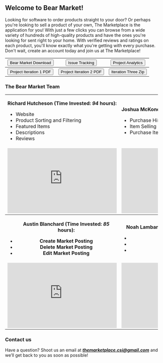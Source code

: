 ## Welcome to Bear Market!

Looking for software to order products straight to your door? Or perhaps you're looking to sell a product of your own, The Marketplace is the application for you! With just a few clicks you can browse from a wide variety of hundreds of high-quality products and have the ones you're looking for sent right to your home. With verified reviews and ratings on each product, you'll know exactly what you're getting with every purchase. Don't wait, create an account today and join us at The Marketplace!

<!-- <button name="button" onclick="https://richard-hutch.github.io/Marketplace-System/test_photo.jpg"> **The Marketplace Download**</button> 
<form method="get" action="https://richard-hutch.github.io/Marketplace-System/test_photo.jpg">
   <button type="submit">The Marketplace Download</button>
</form> -->
<!--[Issue Tracking Ticket Page](https://github.com/Richard-Hutch/Marketplace-System/issues)-->

<div align = "center">
   <table style = "width:100%">
      <tr>
         <th><a href="https://richard-hutch.github.io/BearMarket/test_photo.jpg" download="test_photo"> <button type="button">Bear Market Download</button> </a>
         </th>
         <th><a href="https://github.com/Richard-Hutch/BearMarket/issues" download="issue page"> <button type="button">Issue Tracking</button> </a>
         </th>
         <th><a href="https://github.com/Richard-Hutch/BearMarket/pulse" download="analytics page"> <button type="button">Project Analytics</button> </a>
         </th>
      </tr>
      <tr>
         <th><a href="https://richard-hutch.github.io/BearMarket/Iteration One.pdf" download="Iteration One PDF"> <button type="button">Project Iteration 1 PDF</button> </a>
         </th>
         <th><a href="https://richard-hutch.github.io/BearMarket/Iteration Two.pdf" download="Iteration Two PDF"> <button type="button">Project Iteration 2 PDF</button> </a>
         </th>
         <th><a href="https://drive.google.com/file/d/1X6lVq-OyjBN9peN84v4ZPB9DUeGBRUj5/view?usp=sharing" download="Iteration Three Zip"> <button type="button">Iteration Three Zip</button> </a>
         </th>
      </tr>
   </table>
</div>

### The Bear Market Team

<table>
   <tr>
      <td>
         <p><b>Richard Hutcheson (Time Invested: <i>94</i> hours):</b></p>
         <ul>
          <li>Website</li>
          <li>Product Sorting and Filtering</li>
          <li>Featured Items</li>
          <li>Descriptions</li>
          <li>Reviews</li>
         </ul>
      </td>
      <td>
         <p><b>Joshua McKone (Time Invested: <i>85</i> hours):</b></p>
         <ul>
            <li>Purchase History</li>
            <li>Item Selling</li>
            <li>Purchase Item</li>
         </ul>
      </td>
   </tr>
   <tr>
      <td>
           <iframe width="360" height="215" src="https://youtube.com/embed/5_D3jhomFpc" frameborder="0" allow="autoplay; encrypted-media" allowfullscreen></iframe>
      </td>
      <td>
           <iframe width="360" height="215" src="https://youtube.com/embed/8pa7-W3c1_g" frameborder="0" allow="autoplay; encrypted-media" allowfullscreen></iframe>
      </td>
   </tr>
   <tr>
      <th>
         <ul>
            <p><b>Austin Blanchard (Time Invested: <i>85</i> hours):</b></p>
             <li>Create Market Posting</li>
             <li>Delete Market Posting</li>
             <li>Edit Market Posting</li>
         </ul>
      </th>
      <th>
         <p><b>Noah Lambaria (Time Invested: <i>90</i> hours):</b></p>
         <ul>
           <li>Create Account</li>
           <li>Login</li>
           <li>Edit Account</li>
         </ul>
      </th>
   </tr>
   <tr>
      <td>
           <iframe width="360" height="215" src="https://youtube.com/embed/Dw3uobh7zng" frameborder="0" allow="autoplay; encrypted-media" allowfullscreen></iframe>
      </td> 
      <td>
          <iframe width="360" height="215" src="https://youtube.com/embed/PQyHEO7CphY" frameborder="0" allow="autoplay; encrypted-media" allowfullscreen></iframe>
      </td>
   </tr>
</table>


### Contact us
Have a question? Shoot us an email at ***themarketplace.csi@gmail.com*** and we’ll get back to you as soon as possible!
